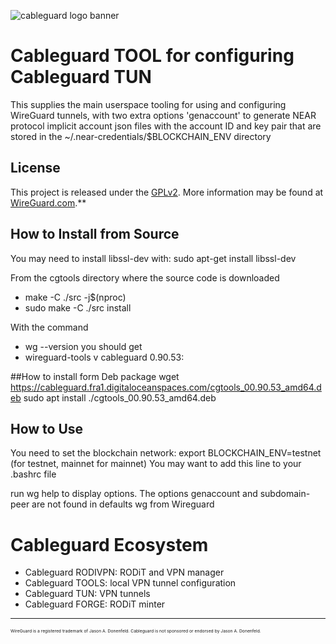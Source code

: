 ![cableguard logo banner](./banner.png)

# Cableguard TOOL for configuring Cableguard TUN
This supplies the main userspace tooling for using and configuring WireGuard tunnels, with two extra options 'genaccount' to generate NEAR protocol implicit account json files with the account ID and key pair that are stored in the ~/.near-credentials/$BLOCKCHAIN_ENV directory

## License
This project is released under the [GPLv2](COPYING).
More information may be found at [WireGuard.com](https://www.wireguard.com/).**

## How to Install from Source
You may need to install libssl-dev with: sudo apt-get install libssl-dev

From the cgtools directory where the source code is downloaded
- make -C ./src -j$(nproc)
- sudo make -C ./src install

With the command
- wg --version
you should get
- wireguard-tools v cableguard 0.90.53:

##How to install form Deb package
wget https://cableguard.fra1.digitaloceanspaces.com/cgtools_00.90.53_amd64.deb
sudo apt install ./cgtools_00.90.53_amd64.deb

## How to Use
You need to set the blockchain network:
export BLOCKCHAIN_ENV=testnet (for testnet, mainnet for mainnet)
You may want to add this line to your .bashrc file

run wg help to display options. The options genaccount and subdomain-peer are not found in defaults wg from Wireguard

# Cableguard Ecosystem
- Cableguard RODIVPN: RODiT and VPN manager
- Cableguard TOOLS: local VPN tunnel configuration
- Cableguard TUN: VPN tunnels
- Cableguard FORGE: RODiT minter

---
<sub><sub><sub><sub>WireGuard is a registered trademark of Jason A. Donenfeld. Cableguard is not sponsored or endorsed by Jason A. Donenfeld.</sub></sub></sub></sub>